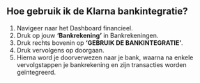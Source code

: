 ## Hoe gebruik ik de Klarna bankintegratie? 
1.	Navigeer naar het Dashboard financieel.
2.	Druk op jouw **‘Bankrekening’** in Bankrekeningen.
3.	Druk rechts bovenin op **‘GEBRUIK DE BANKINTEGRATIE’**.
4.	Druk vervolgens op doorgaan.
5.	Hierna word je doorverwezen naar je bank, waarna na enkele vervolgstappen je bankrekening en zijn transacties worden geïntegreerd. 
